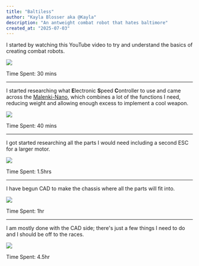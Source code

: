 ```yaml
---
title: "Baltiless"
author: "Kayla Blosser aka @Kayla"
description: "An antweight combat robot that hates baltimore"
created_at: "2025-07-03"
---
```


I started by watching this YouTube video to try and understand the basics of creating combat robots.

[![](https://img.youtube.com/vi/BvNRtRuOALw/maxresdefault.jpg)](https://www.youtube.com/watch?v=BvNRtRuOALw)

Time Spent: 30 mins

---

I started researching what **E**lectronic **S**peed **C**ontroller to use and came across the [Malenki-Nano](https://botbitz.com.au/collections/antweight-parts/products/malenki-nano), which combines a lot of the functions I need, reducing weight and allowing enough excess to implement a cool weapon.

![](https://hc-cdn.hel1.your-objectstorage.com/s/v3/f1f9c87ec9e84d9fe70434d07847b9196a8967c0_image.png)

Time Spent: 40 mins

---

I got started researching all the parts I would need including a second ESC for a larger motor.

![](https://hc-cdn.hel1.your-objectstorage.com/s/v3/7508668b61203a87443b3ce06ea32ebddccfca93_image.png)

Time Spent: 1.5hrs

--- 

I have begun CAD to make the chassis where all the parts will fit into.

![](https://hc-cdn.hel1.your-objectstorage.com/s/v3/2553c17026d7e8383f2747c5319af052e8236ca8_image.png)

Time Spent: 1hr

---

I am mostly done with the CAD side; there's just a few things I need to do and I should be off to the races.

![](https://hc-cdn.hel1.your-objectstorage.com/s/v3/2e65ae65783549485b4b5c0212fdd15a65666169_image.png)

Time Spent: 4.5hr